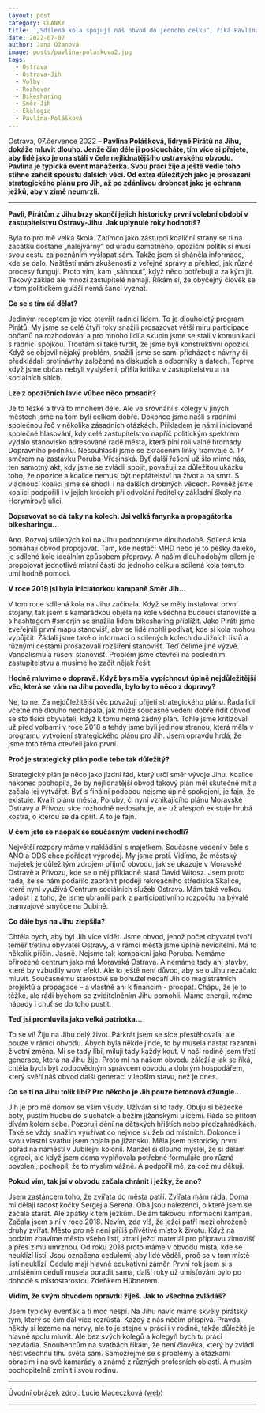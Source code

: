 ```yaml
---
layout: post
category: CLANKY
title: '„Sdílená kola spojují náš obvod do jednoho celku“, říká Pavlína Polášková, lídryně Pirátů v Ostravě-Jihu'
date: 2022-07-07
author: Jana Ožanová
image: posts/pavlina-polaskova2.jpg
tags:						
  - Ostrava
  - Ostrava-Jih
  - Volby
  - Rozhovor
  - Bikesharing		
  - Směr-Jih
  - Ekologie
  - Pavlína-Polášková
---
```


Ostrava, 07.července 2022 – **Pavlína Polášková, lídryně Pirátů na Jihu, dokáže mluvit dlouho. Jenže čím déle ji posloucháte, tím více si přejete, aby lidé jako je ona stáli v čele nejlidnatějšího ostravského obvodu. Pavlína je typická event manažerka. Svou prací žije a ještě vedle toho stihne zařídit spoustu dalších věcí. Od extra důležitých jako je prosazení strategického plánu pro Jih, až po zdánlivou drobnost jako je ochrana ježků, aby v zimě neumrzli.**

<hr />

**Pavli, Pirátům z Jihu brzy skončí jejich historicky první volební období v zastupitelstvu Ostravy-Jihu. Jak uplynulé roky hodnotíš?**

Byla to pro mě velká škola. Zatímco jako zástupci koaliční strany se ti na začátku dostane „nalejvárny“ od úřadu samotného, opoziční politik si musí svou cestu za poznáním vyšlapat sám. Takže jsem si sháněla informace, kde se dalo. Naštěstí mám zkušenosti z veřejné správy a přehled, jak různé procesy fungují. Proto vím, kam „sáhnout“, když něco potřebuji a za kým jít. Takový základ ale mnozí zastupitelé nemají. Říkám si, že obyčejný člověk se v tom politickém guláši nemá šanci vyznat.

**Co se s tím dá dělat?**

Jediným receptem je více otevřít radnici lidem. To je dlouholetý program Pirátů. My jsme se celé čtyři roky snažili prosazovat větší míru participace občanů na rozhodování a pro mnoho lidí a skupin jsme se stali v komunikaci s radnicí spojkou. Troufám si také tvrdit, že jsme byli konstruktivní opozicí. Když se objevil nějaký problém, snažili jsme se sami přicházet s návrhy či předkládali protinávrhy založené na diskuzích s odborníky a datech. Teprve když jsme občas nebyli vyslyšeni, přišla kritika v zastupitelstvu a na sociálních sítích.

**Lze z opozičních lavic vůbec něco prosadit?**

Je to těžké a trvá to mnohem déle. Ale ve srovnání s kolegy v jiných městech jsme na tom byli celkem dobře. Dokonce jsme našli s radními společnou řeč v několika zásadních otázkách. Příkladem je námi iniciované společné hlasování, kdy celé zastupitelstvo napříč politickým spektrem vydalo stanovisko adresované radě města, která plní roli valné hromady  Dopravního podniku. Nesouhlasili jsme se zkrácením linky tramvaje č. 17 směrem na zastávku Poruba-Vřesinská. Byť další řešení už šlo mimo nás, ten samotný akt, kdy jsme se zvládli spojit, považuji za důležitou ukázku toho, že opozice a koalice nemusí být nepřátelství na život a na smrt. S vládnoucí koalicí jsme se shodli i na dalších drobných věcech. Rovněž jsme koalici podpořili i v jejích krocích při odvolání ředitelky základní školy na Horymírově ulici.

**Dopravovat se dá taky na kolech. Jsi velká fanynka a propagátorka bikesharingu…**

Ano. Rozvoj sdílených kol na Jihu podporujeme dlouhodobě. Sdílená kola pomáhají obvod propojovat. Tam, kde nestačí MHD nebo je to pěšky daleko, je sdílené kolo ideálním způsobem přepravy. A naším dlouhodobým cílem je propojovat jednotlivé místní části do jednoho celku a sdílená kola tomuto umí hodně pomoci.

**V roce 2019 jsi byla iniciátorkou kampaně Směr Jih…**

V tom roce sdílená kola na Jihu začínala. Když se měly instalovat první stojany, tak jsem s kamarádkou objela na kole všechna budoucí stanoviště a s hashtagem #smerjih se snažila lidem bikesharing přiblížit. Jako Piráti jsme zveřejnili první mapu stanovišť, aby se lidé mohli podívat, kde si kola mohou vypůjčit. Žádali jsme také o informaci o sdílených kolech do Jižních listů a různými cestami prosazovali rozšíření stanovišť. Teď čelíme jiné výzvě. Vandalismu a rušení stanovišť. Problém jsme otevřeli na posledním zastupitelstvu a musíme ho začít nějak řešit.

**Hodně mluvíme o dopravě. Když  bys měla vypíchnout úplně nejdůležitější věc, která se vám na Jihu povedla, bylo by to něco z dopravy?**

Ne, to ne. Za nejdůležitější věc považuji přijetí strategického plánu. Řada lidí včetně mě dlouho nechápala, jak může současné vedení dobře řídit obvod se sto tisíci obyvateli, když k tomu nemá žádný plán. Tohle jsme kritizovali už před volbami v roce 2018 a tehdy jsme byli jedinou stranou, která měla v programu vytvoření strategického plánu pro Jih. Jsem opravdu hrdá, že jsme toto téma otevřeli jako první.

**Proč je strategický plán podle tebe tak důležitý?**

Strategický plán je něco jako jízdní řád, který určí směr vývoje Jihu. Koalice nakonec pochopila, že by nejlidnatější obvod takový plán měl skutečně mít a začala jej vytvářet. Byť s finální podobou nejsme úplně spokojeni, je fajn, že existuje. Kvalit plánu města, Poruby, či nyní vznikajícího plánu Moravské Ostravy a Přívozu sice rozhodně nedosahuje, ale už alespoň existuje hrubá kostra, o kterou se dá opřít. A to je fajn.

**V čem jste se naopak se současným vedení neshodli?**

Největší rozpory máme v nakládání s majetkem. Současné vedení v čele s ANO a ODS chce pořádat výprodej. My jsme proti. Vidíme, že městský majetek je důležitým zdrojem příjmů obvodu, jak se ukazuje v Moravské Ostravě a Přívozu, kde se o něj příkladně stará David Witosz. Jsem proto ráda, že se nám podařilo zabránit prodeji rekreačního střediska Skalice, které nyní využívá Centrum sociálních služeb Ostrava. Mám také velkou radost i z toho, že jsme ubránili park z participativního rozpočtu na bývalé tramvajové smyčce na Dubině.

**Co dále bys na Jihu zlepšila?**

Chtěla bych, aby byl Jih více vidět. Jsme obvod, jehož počet obyvatel tvoří téměř třetinu obyvatel Ostravy, a v rámci města jsme úplně neviditelní. Má to několik příčin. Jasně. Nejsme tak kompaktní jako Poruba. Nemáme přirozené centrum jako má Moravská Ostrava. A nemáme tady ani stavby, které by vzbudily wow efekt. Ale to ještě není důvod, aby se o Jihu nezačalo mluvit. Současnému starostovi se bohužel nedaří Jih do magistrátních projektů a propagace – a vlastně ani k financím - procpat. Chápu, že je to těžké, ale rádi bychom se zviditelněním Jihu pomohli. Máme energii, máme nápady i chuť se do toho pustit.

**Teď jsi promluvila jako velká patriotka…**

To se ví! Žiju na Jihu celý život. Párkrát jsem se sice přestěhovala, ale pouze v rámci obvodu. Abych byla někde jinde, to by musela nastat razantní životní změna. Mi se tady líbí, miluji tady každý kout. V naší rodině jsem třetí generace, která na Jihu žije. Proto mi na našem obvodu záleží a jak se říká, chtěla bych být zodpovědným správcem obvodu a dobrým hospodářem, který svěří náš obvod další generaci v lepším stavu, než je dnes.

**Co se ti na Jihu tolik líbí? Pro někoho je Jih pouze betonová džungle…**

Jih je pro mě domov se vším všudy. Užívám si to tady. Obuju si běžecké boty, pustím hudbu do sluchátek a běžím jižanskými ulicemi. Ráda se přitom dívám kolem sebe. Pozoruji dění na dětských hřištích nebo předzahrádkách. Také se vždy snažím využívat co nejvíce služeb od místních. Dokonce i svou vlastní svatbu jsem pojala po jižansku. Měla jsem historicky první obřad na náměstí v Jubilejní kolonii. Manžel si dlouho myslel, že si dělám legraci, ale když jsem doma vyplňovala potřebné formuláře pro různá povolení, pochopil, že to myslím vážně. A podpořil mě, za což mu děkuji.

**Pokud vím, tak jsi v obvodu začala chránit i ježky, že ano?**

Jsem zastáncem toho, že zvířata do města patří. Zvířata mám ráda. Doma mi dělají radost kočky Sergej a Serena. Oba jsou nalezenci, o které jsem se začala starat. Ale zpátky k těm ježkům. Dělám takovou informační kampaň. Začala jsem s ní v roce 2018. Nevím, zda víš, že ježci patří mezi ohrožené druhy zvířat. Město pro ně není příliš přívětivé místo k životu. Když na podzim zbavíme město všeho listí, ztratí ježci materiál pro přípravu zimovišť a přes zimu umrznou. Od roku 2018 proto máme v obvodu místa, kde se neuklízí listí. Jsou označena cedulemi, aby lidé věděli, proč se v tom místě listí neuklízí. Cedule mají hlavně edukativní záměr. První rok jsem si s umístěním cedulí musela poradit sama, další roky už umisťování bylo po dohodě s místostarostou Zdeňkem Hübnerem.

**Vidím, že svým obvodem opravdu žiješ. Jak to všechno zvládáš?**

Jsem typický evenťák a ti moc nespí. Na Jihu navíc máme skvělý pirátský tým, který se čím dál více rozrůstá. Každý z nás něčím přispívá. Pravda, někdy si lezeme na nervy, ale to je stejné v práci i v rodině, takže důležité je hlavně spolu mluvit. Ale bez svých kolegů a kolegyň bych tu práci nezvládla. Snoubencům na svatbách říkám, že není člověka, který by zvládl nést všechnu tíhu světa sám. Samozřejmě se s problémy a otázkami obracím i na své kamarády a známé z různých profesních oblastí. A musím pochopitelně zmínit i svou rodinu.


---

Úvodní obrázek zdroj: Lucie Maceczková \([web](https://www.elemfoto.cz/ "ELEM FOTO")\)

- - -
